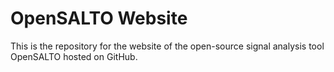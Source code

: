 OpenSALTO Website
=================

This is the repository for the website of the open-source signal analysis tool OpenSALTO hosted on GitHub.
